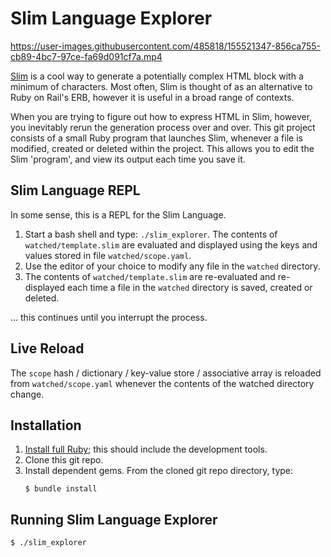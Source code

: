 # Slim Language Explorer

https://user-images.githubusercontent.com/485818/155521347-856ca755-cb89-4bc7-97ce-fa69d091cf7a.mp4

[Slim](https://github.com/slim-template/slim#configuring-slim) is a cool way to generate a potentially complex HTML block with a minimum of characters.
Most often, Slim is thought of as an alternative to Ruby on Rail's ERB, however it is useful in a broad range of contexts.

When you are trying to figure out how to express HTML in Slim, however, you inevitably rerun the generation process over and over.
This git project consists of a small Ruby program that launches Slim, whenever a file is modified, created or deleted within the project.
This allows you to edit the Slim 'program', and view its output each time you save it.


## Slim Language REPL

In some sense, this is a REPL for the Slim Language.

  1) Start a bash shell and type: `./slim_explorer`.
     The contents of `watched/template.slim` are evaluated and displayed using the keys and values stored in file `watched/scope.yaml`.
  3) Use the editor of your choice to modify any file in the `watched` directory.
  4) The contents of `watched/template.slim` are re-evaluated and re-displayed each time a file in the `watched` directory is saved, created or deleted.

... this continues until you interrupt the process.


## Live Reload
The `scope` hash / dictionary / key-value store / associative array is reloaded from `watched/scope.yaml` whenever the contents of the watched directory change.


## Installation
  1. [Install full Ruby](https://www.ruby-lang.org/en/documentation/installation/); this should include the development tools.
  2. Clone this git repo.
  3. Install dependent gems. From the cloned git repo directory, type:
     ```shell
     $ bundle install
     ```

## Running Slim Language Explorer
```shell
$ ./slim_explorer
```
